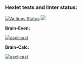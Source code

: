 ### Hexlet tests and linter status:
[![Actions Status](https://github.com/ghouldevourer/python-project-49/actions/workflows/hexlet-check.yml/badge.svg)](https://github.com/ghouldevourer/python-project-49/actions)
<a href="https://codeclimate.com/github/ghouldevourer/python-project-49/maintainability"><img src="https://api.codeclimate.com/v1/badges/1e3a88fbf5a48188bf94/maintainability" /></a>
<p><b>Brain-Even:</b></p>

[![asciicast](https://asciinema.org/a/oT5LMPSON2I4chE5EFQWYUwFP.svg)](https://asciinema.org/a/oT5LMPSON2I4chE5EFQWYUwFP)

<p><b>Brain-Calc:</b></p>

[![asciicast](https://asciinema.org/a/syanDdjIrdgHe7tTmcx6hAUiH.svg)](https://asciinema.org/a/syanDdjIrdgHe7tTmcx6hAUiH)